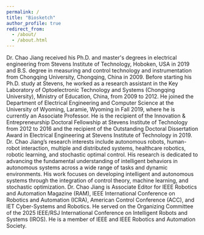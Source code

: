 ```yaml
---
permalink: /
title: "Biosketch"
author_profile: true
redirect_from: 
  - /about/
  - /about.html
---
```


Dr. Chao Jiang received his Ph.D. and master's degrees in electrical engineering from Stevens Institute of Technology, Hoboken, USA in 2019 and B.S. degree in measuring and control technology and instrumentation from Chongqing University, Chongqing, China in 2009. Before starting his Ph.D. study at Stevens, he worked as a research assistant in the Key Laboratory of Optoelectronic Technology and Systems (Chongqing University), Ministry of Education, China, from 2009 to 2012. He joined the Department of Electrical Engineering  and Computer Science at the University of Wyoming, Laramie, Wyoming in Fall 2019, where he is currently an Associate Professor. He is the recipient of the Innovation & Entrepreneurship Doctoral Fellowship at Stevens Institute of Technology from 2012 to 2016 and the recipient of the Outstanding Doctoral Dissertation Award in Electrical Engineering at Stevens Institute of Technology in 2019. Dr. Chao Jiang’s research interests include autonomous robots, human-robot interaction, multiple and distributed systems, healthcare robotics, robotic learning, and stochastic optimal control. His research is dedicated to advancing the fundamental understanding of intelligent behaviors in autonomous systems across a wide range of tasks and dynamic environments. His work focuses on developing intelligent and autonomous systems through the integration of control theory, machine learning, and stochastic optimization. Dr. Chao Jiang is Associate Editor for IEEE Robotics and Automation Magazine (RAM), IEEE International Conference on Robotics and Automation (ICRA), American Control Conference (ACC), and IET Cyber-Systems and Robotics. He served on the Organizing Committee of the 2025 IEEE/RSJ International Conference on Intelligent Robots and Systems (IROS). He is a member of IEEE and IEEE Robotics and Automation Society. 
